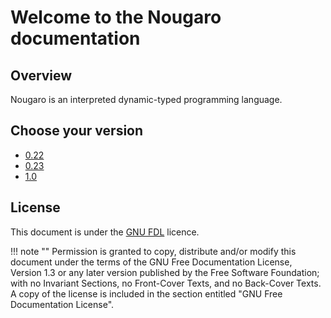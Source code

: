 # Welcome to the Nougaro documentation

## Overview

Nougaro is an interpreted dynamic-typed programming language.

## Choose your version

* [0.22](./0.22/index.md)
* [0.23](./0.23/index.md)
* [1.0](./1.0/index.md)

## License
This document is under the [GNU FDL](../LICENSE) licence.

!!! note ""
    Permission is granted to copy, distribute and/or modify this document
    under the terms of the GNU Free Documentation License, Version 1.3
    or any later version published by the Free Software Foundation;
    with no Invariant Sections, no Front-Cover Texts, and no Back-Cover Texts.
    A copy of the license is included in the section entitled "GNU
    Free Documentation License".
